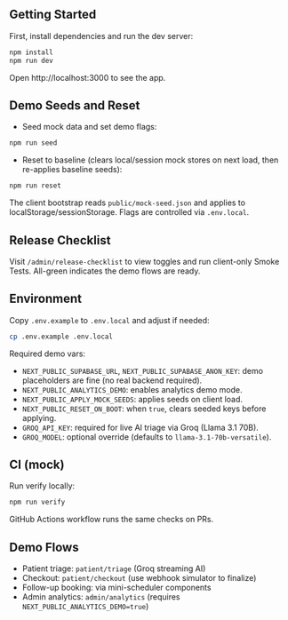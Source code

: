 ## Getting Started

First, install dependencies and run the dev server:

```bash
npm install
npm run dev
```

Open http://localhost:3000 to see the app.

## Demo Seeds and Reset

- Seed mock data and set demo flags:

```bash
npm run seed
```

- Reset to baseline (clears local/session mock stores on next load, then re-applies baseline seeds):

```bash
npm run reset
```

The client bootstrap reads `public/mock-seed.json` and applies to localStorage/sessionStorage. Flags are controlled via `.env.local`.

## Release Checklist

Visit `/admin/release-checklist` to view toggles and run client-only Smoke Tests. All-green indicates the demo flows are ready.

## Environment

Copy `.env.example` to `.env.local` and adjust if needed:

```bash
cp .env.example .env.local
```

Required demo vars:

- `NEXT_PUBLIC_SUPABASE_URL`, `NEXT_PUBLIC_SUPABASE_ANON_KEY`: demo placeholders are fine (no real backend required).
- `NEXT_PUBLIC_ANALYTICS_DEMO`: enables analytics demo mode.
- `NEXT_PUBLIC_APPLY_MOCK_SEEDS`: applies seeds on client load.
- `NEXT_PUBLIC_RESET_ON_BOOT`: when `true`, clears seeded keys before applying.
- `GROQ_API_KEY`: required for live AI triage via Groq (Llama 3.1 70B).
- `GROQ_MODEL`: optional override (defaults to `llama-3.1-70b-versatile`).

## CI (mock)

Run verify locally:

```bash
npm run verify
```

GitHub Actions workflow runs the same checks on PRs.

## Demo Flows

- Patient triage: `patient/triage` (Groq streaming AI)
- Checkout: `patient/checkout` (use webhook simulator to finalize)
- Follow-up booking: via mini-scheduler components
- Admin analytics: `admin/analytics` (requires `NEXT_PUBLIC_ANALYTICS_DEMO=true`)
